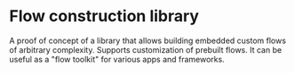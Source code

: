 # Flow construction library

A proof of concept of a library that allows building embedded custom flows of arbitrary complexity. Supports 
customization of prebuilt flows. It can be useful as a "flow toolkit" for various apps and frameworks.
